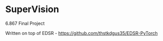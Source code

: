 # SuperVision
6.867 Final Project

Written on top of EDSR - https://github.com/thstkdgus35/EDSR-PyTorch 
